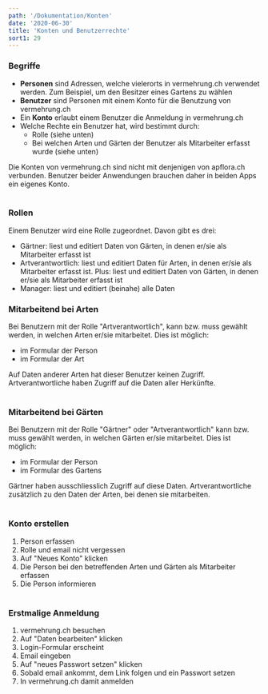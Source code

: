 ```yaml
---
path: '/Dokumentation/Konten'
date: '2020-06-30'
title: 'Konten und Benutzerrechte'
sort1: 29
---
```


### Begriffe

- **Personen** sind Adressen, welche vielerorts in vermehrung.ch verwendet werden. Zum Beispiel, um den Besitzer eines Gartens zu wählen
- **Benutzer** sind Personen mit einem Konto für die Benutzung von vermehrung.ch
- Ein **Konto** erlaubt einem Benutzer die Anmeldung in vermehrung.ch
- Welche Rechte ein Benutzer hat, wird bestimmt durch:
  - Rolle (siehe unten)
  - Bei welchen Arten und Gärten der Benutzer als Mitarbeiter erfasst wurde (siehe unten)

Die Konten von vermehrung.ch sind nicht mit denjenigen von apflora.ch verbunden. Benutzer beider Anwendungen brauchen daher in beiden Apps ein eigenes Konto.<br/><br/>

### Rollen

Einem Benutzer wird eine Rolle zugeordnet. Davon gibt es drei:

- Gärtner: liest und editiert Daten von Gärten, in denen er/sie als Mitarbeiter erfasst ist
- Artverantwortlich: liest und editiert Daten für Arten, in denen er/sie als Mitarbeiter erfasst ist. Plus: liest und editiert Daten von Gärten, in denen er/sie als Mitarbeiter erfasst ist
- Manager: liest und editiert (beinahe) alle Daten

### Mitarbeitend bei Arten

Bei Benutzern mit der Rolle "Artverantwortlich", kann bzw. muss gewählt werden, in welchen Arten er/sie mitarbeitet. Dies ist möglich:

- im Formular der Person
- im Formular der Art

Auf Daten anderer Arten hat dieser Benutzer keinen Zugriff.<br/>
Artverantwortliche haben Zugriff auf die Daten aller Herkünfte.
<br/><br/>

### Mitarbeitend bei Gärten

Bei Benutzern mit der Rolle "Gärtner" oder "Artverantwortlich" kann bzw. muss gewählt werden, in welchen Gärten er/sie mitarbeitet. Dies ist möglich:

- im Formular der Person
- im Formular des Gartens

Gärtner haben ausschliesslich Zugriff auf diese Daten. Artverantwortliche zusätzlich zu den Daten der Arten, bei denen sie mitarbeiten.
<br/><br/>

### Konto erstellen

1. Person erfassen
2. Rolle und email nicht vergessen
3. Auf "Neues Konto" klicken
4. Die Person bei den betreffenden Arten und Gärten als Mitarbeiter erfassen
5. Die Person informieren
   <br/><br/>

### Erstmalige Anmeldung

1. vermehrung.ch besuchen
1. Auf "Daten bearbeiten" klicken
1. Login-Formular erscheint
1. Email eingeben
1. Auf "neues Passwort setzen" klicken
1. Sobald email ankommt, dem Link folgen und ein Passwort setzen
1. In vermehrung.ch damit anmelden
